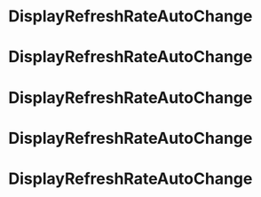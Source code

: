 # DisplayRefreshRateAutoChange
# DisplayRefreshRateAutoChange
# DisplayRefreshRateAutoChange
# DisplayRefreshRateAutoChange
# DisplayRefreshRateAutoChange
